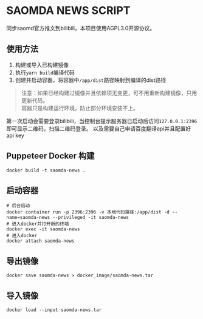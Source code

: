 # SAOMDA NEWS SCRIPT
同步saomd官方推文到bilibili，本项目使用AGPL3.0开源协议。

## 使用方法
 1. 构建或导入已构建镜像
 2. 执行`yarn build`编译代码
 3. 创建并启动容器，将容器中`/app/dist`路径映射到编译的dist路径

> 注意：如果已经构建过镜像并且依赖项无变更，可不用重新构建镜像，只用更新代码。  
> 容器只是构建运行环境，防止部分环境安装不上。  

第一次启动会需要登录bilibili，当控制台提示服务器已启动后访问`127.0.0.1:2396`即可显示二维码，扫描二维码登录。
以及需要自己申请百度翻译api并且配置好api key


## Puppeteer Docker 构建
```shell
docker build -t saomda-news .
```

## 启动容器
```shell
# 后台启动
docker container run -p 2396:2396 -v 本地代码路径:/app/dist -d --name=saomda-news --privileged -it saomda-news
# 进入docker并打开新的终端
docker exec -it saomda-news
# 进入docker
docker attach saomda-news
```

## 导出镜像
```shell
docker save saomda-news > docker_image/saomda-news.tar
```

## 导入镜像
```shell
docker load --input saomda-news.tar
```

